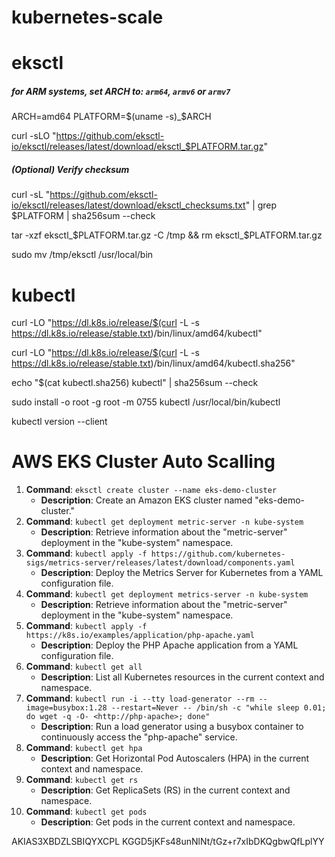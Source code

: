 # kubernetes-scale

# eksctl
##### for ARM systems, set ARCH to: `arm64`, `armv6` or `armv7`
ARCH=amd64
PLATFORM=$(uname -s)_$ARCH

curl -sLO "https://github.com/eksctl-io/eksctl/releases/latest/download/eksctl_$PLATFORM.tar.gz"

##### (Optional) Verify checksum
curl -sL "https://github.com/eksctl-io/eksctl/releases/latest/download/eksctl_checksums.txt" | grep $PLATFORM | sha256sum --check

tar -xzf eksctl_$PLATFORM.tar.gz -C /tmp && rm eksctl_$PLATFORM.tar.gz

sudo mv /tmp/eksctl /usr/local/bin

# kubectl
curl -LO "https://dl.k8s.io/release/$(curl -L -s https://dl.k8s.io/release/stable.txt)/bin/linux/amd64/kubectl"

curl -LO "https://dl.k8s.io/release/$(curl -L -s https://dl.k8s.io/release/stable.txt)/bin/linux/amd64/kubectl.sha256"

echo "$(cat kubectl.sha256)  kubectl" | sha256sum --check

sudo install -o root -g root -m 0755 kubectl /usr/local/bin/kubectl

kubectl version --client

# AWS EKS Cluster Auto Scalling

1. **Command**: `eksctl create cluster --name eks-demo-cluster`
    - **Description**: Create an Amazon EKS cluster named "eks-demo-cluster."
2. **Command**: `kubectl get deployment metric-server -n kube-system`
    - **Description**: Retrieve information about the "metric-server" deployment in the "kube-system" namespace.
3. **Command**: `kubectl apply -f https://github.com/kubernetes-sigs/metrics-server/releases/latest/download/components.yaml`
    - **Description**: Deploy the Metrics Server for Kubernetes from a YAML configuration file.
4. **Command**: `kubectl get deployment metrics-server -n kube-system`
    - **Description**: Retrieve information about the "metric-server" deployment in the "kube-system" namespace.
5. **Command**: `kubectl apply -f https://k8s.io/examples/application/php-apache.yaml`
    - **Description**: Deploy the PHP Apache application from a YAML configuration file.
6. **Command**: `kubectl get all`
    - **Description**: List all Kubernetes resources in the current context and namespace.
7. **Command**: `kubectl run -i --tty load-generator --rm --image=busybox:1.28 --restart=Never -- /bin/sh -c "while sleep 0.01; do wget -q -O- <http://php-apache>; done"`
    - **Description**: Run a load generator using a busybox container to continuously access the "php-apache" service.
8. **Command**: `kubectl get hpa`
    - **Description**: Get Horizontal Pod Autoscalers (HPA) in the current context and namespace.
9. **Command**: `kubectl get rs`
    - **Description**: Get ReplicaSets (RS) in the current context and namespace.
10. **Command**: `kubectl get pods`
    - **Description**: Get pods in the current context and namespace.
   
AKIAS3XBDZLSBIQYXCPL
KGGD5jKFs48unNlNt/tGz+r7xIbDKQgbwQfLplYY

